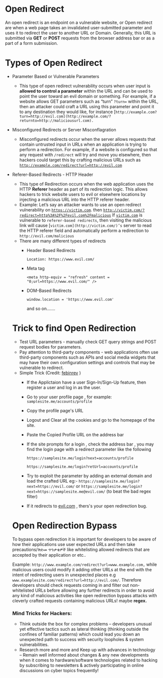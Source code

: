 # **Open Redirect**

An open redirect is an endpoint on a vulnerable website, or Open redirect are when a web page takes an invalidated user-submitted parameter and uses it to redirect the user to another URL or Domain. Generally, this URL is submitted via **GET** or **POST** requests from the browser address bar or as a part of a form submission.

# Types of Open Redirect

- Parameter Based or Vulnerable Parameters
    - This type of open redirect vulnerability occurs when user input is **allowed to control a parameter** within the URL and can be used to point the user toward an evil domain or something. For example, if a website allows GET parameters such as “turn” `?turn=` within the URL, then an attacker could craft a URL using this parameter and point it to any destination they would like, for instance [`http://example.com?turn=http://evil.com](http://example.com/?returnto=http://maliciousurl.com).`
- Misconfigured Redirects or Server Misconflagration
    - Misconfigured redirects occur when the server allows requests that contain untrusted input in URLs when an application is trying to perform a redirection. For example, if a website is configured so that any request with `/redirect` will try and move you elsewhere, then hackers could target this by crafting malicious URLs such as [`http://example.com/redirect?url=http://evil.com`](http://example.com/redirect?url=http://maliciousurl.com)
- Referer-Based Redirects - HTTP Header
    - This type of Redirection occurs when the web application uses the HTTP **Referer** header as part of its redirection logic. This allows hackers to trick website users to evil or elsewhere locations by injecting a malicious URL into the HTTP referer header.
    - Example: Let’s say an attacker wants to use an open redirect vulnerability on [`https://victim.com`](https://victim.com/). then [`http://victim.com/?redirect=http%3A%2F%2Fevil.com%2Fmalicious`](http://victim.com/?redirect=http%3A%2F%2Fevil.com%2Fmalicious) If [`victim.com`](http://victim.com/) is vulnerable to `referer-based redirects`, then visiting the malicious link will cause [`victim.com](http://victim.com/)’s` server to read the HTTP referer field and automatically perform a redirection to `http://evil.com/malicious`
    - There are many different types of redirects
        - Header Based Redirects
            
            `Location: https://www.evil.com/`
            
        - Meta tag
            
            `<meta http-equiv = "refresh" content = "0;url=https://www.evil.com/" />`
            
        - DOM-Based Redirects
            
            `window.location = 'https://www.evil.com'`
            
            and so on…….
            
    
    # T**rick to find Open Redirection**
    
    - Test URL parameters - manually check GET query strings and POST request bodies for parameters.
    - Pay attention to third-party components - web applications often use third-party components such as APIs and social media widgets that may have their own configuration settings and controls that may be vulnerable to redirect.
    - Simple Trick (Credit: [febinrev](https://twitter.com/febinrev) )
        - If the Applictaion have a user Sign-In/Sign-Up feature, then register a user and log in as the user.
        - Go to your user profile page , for example: `samplesite.me/accounts/profile`
        - Copy the profile page's URL
        - Logout and Clear all the cookies and go to the homepage of the site.
        - Paste the Copied Profile URL on the address bar
        - If the site prompts for a login , check the address bar , you may find the login page with a redirect parameter like the following
            
            `https://samplesite.me/login?next=accounts/profile`
            
            `https://samplesite.me/login?retUrl=accounts/profile`
            
        - Try to exploit the parameter by adding an external domain and load the crafted URL
        eg:- `https://samplesite.me/login?next=https://evil.com/` or `https://samplesite.me/login?next=https://samplesite.me@evil.com/` (to beat the bad regex filter)
        - If it redirects to [evil.com](http://evil.com/) , thers's your open redirection bug.
    
    # **Open Redirection Bypass**
    
    To bypass open redirection it is important for developers to be aware of how their applications use user expected URLs and then take precautions/ቅድመ ጥንቃቄዎች like whitelisting allowed redirects that are accepted by their application or etc.. 
    
    Example: `http://www.example.com/redirect?url=www.example.com,` while malicious users could modify it adding other URLs at the end with the intent of redirecting users in unexpected places e.g `www.examplesite.com/redirect?url=http://evil.com/`. Therefore developers should check requests coming in and filter out non-whitelisted URLs before allowing any further redirects in order to avoid any kind of malicious activities like open redirection bypass attacks with cleverly crafted requests containing malicious URLs! maybe **regex.**
    
    ### Mind Tricks for Hackers:
    
    - Think outside the box for complex problems – developers unusual yet effective tactics such as lateral thinking (thinking outside the confines of familiar patterns) which could lead you down an unexpected path to success with security loopholes & system vulnerabilities.
    - Research more and more and Keep up with advances in technology – Remain well informed about changes & any new developments when it comes to hardware/software technologies related to hacking by subscribing to newsletters & actively participating in online discussions on cyber topics frequently!
